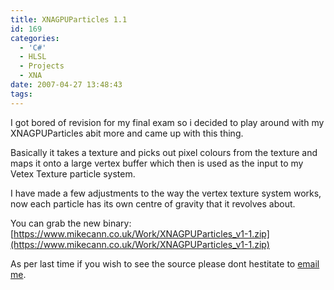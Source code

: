 ```yaml
---
title: XNAGPUParticles 1.1
id: 169
categories:
  - 'C#'
  - HLSL
  - Projects
  - XNA
date: 2007-04-27 13:48:43
tags:
---
```


I got bored of revision for my final exam so i decided to play around with my XNAGPUParticles abit more and came up with this thing.

<!--more-->

Basically it takes a texture and picks out pixel colours from the texture and maps it onto a large vertex buffer which then is used as the input to my Vetex Texture particle system.

I have made a few adjustments to the way the vertex texture system works, now each particle has its own centre of gravity that it revolves about.

You can grab the new binary: [https://www.mikecann.co.uk/Work/XNAGPUParticles_v1-1.zip](https://www.mikecann.co.uk/Work/XNAGPUParticles_v1-1.zip)

As per last time if you wish to see the source please dont hestitate to [email me](https://mailto:mike.cann@gmail.com).
